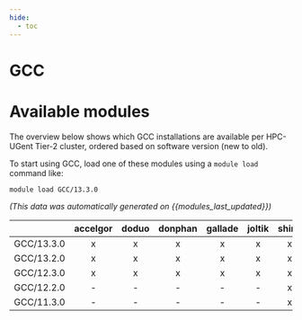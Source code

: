 ```yaml
---
hide:
  - toc
---
```


GCC
===

# Available modules


The overview below shows which GCC installations are available per HPC-UGent Tier-2 cluster, ordered based on software version (new to old).

To start using GCC, load one of these modules using a `module load` command like:

```shell
module load GCC/13.3.0
```

*(This data was automatically generated on {{modules_last_updated}})*  

| |accelgor|doduo|donphan|gallade|joltik|shinx|
| :---: | :---: | :---: | :---: | :---: | :---: | :---: |
|GCC/13.3.0|x|x|x|x|x|x|
|GCC/13.2.0|x|x|x|x|x|x|
|GCC/12.3.0|x|x|x|x|x|x|
|GCC/12.2.0|-|-|-|-|-|x|
|GCC/11.3.0|-|-|-|-|-|x|
